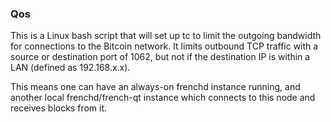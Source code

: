 ### Qos ###

This is a Linux bash script that will set up tc to limit the outgoing bandwidth for connections to the Bitcoin network. It limits outbound TCP traffic with a source or destination port of 1062, but not if the destination IP is within a LAN (defined as 192.168.x.x).

This means one can have an always-on frenchd instance running, and another local frenchd/french-qt instance which connects to this node and receives blocks from it.

